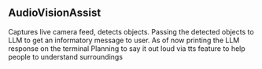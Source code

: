 ## AudioVisionAssist

Captures live camera feed, detects objects.
Passing the detected objects to LLM to get an informatory message to user.
As of now printing the LLM response on the terminal
Planning to say it out loud via tts feature to help people to understand surroundings
